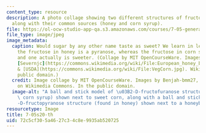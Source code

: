 ```yaml
---
content_type: resource
description: A photo collage showing two different structures of fructose molecules,
  along with their common sources (honey and corn syrup).
file: https://ol-ocw-studio-app-qa.s3.amazonaws.com/courses/7-05-general-biochemistry-spring-2020/72c5cf305a4627c34c8e9935ab520725_7-05s20-th.jpg
file_type: image/jpeg
image_metadata:
  caption: Would sugar by any other name taste as sweet? We learn in lecture 12 that
    the fructose in honey is a pyranose, whereas the fructose in corn syrup is a furanose,
    and one actually is sweeter. (Collage by MIT OpenCourseWare. Images by [Benjah-bmm27](https://en.wikipedia.org/wiki/Fructose#/media/File:Beta-D-fructofuranose-from-xtal-view-1-3D-bs-17.png),
    [Severnjc](https://commons.wikimedia.org/wiki/File:European_honey_bee_extracts_nectar.jpg),
    & [USDA](https://commons.wikimedia.org/wiki/File:VegCorn.jpg). Wikimedia Commons,
    public domain.)
  credit: Image collage by MIT OpenCourseWare. Images by Benjah-bmm27, Severnjc, USDA,
    on Wikimedia Commons. In the public domain.
  image-alt: "A ball and stick model of \u03B2-D-fructofuranose structure (found in\
    \ corn syrup) shown next to sweet corn, along with a ball and stick model of \u03B2\
    -D-fructopyranose structure (found in honey) shown next to a honeybee and flower."
resourcetype: Image
title: 7-05s20-th
uid: 72c5cf30-5a46-27c3-4c8e-9935ab520725
---
```

